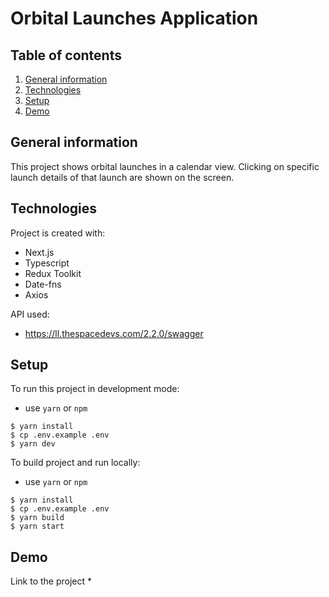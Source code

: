 # Orbital Launches Application

## Table of contents
1. [General information](#general-information)
2. [Technologies](#technologies)
3. [Setup](#setup)
4. [Demo](#demo)

## General information
This project shows orbital launches in a calendar view. Clicking on specific launch details of that launch are shown
on the screen.

## Technologies
Project is created with:
* Next.js
* Typescript
* Redux Toolkit
* Date-fns
* Axios

API used:
* https://ll.thespacedevs.com/2.2.0/swagger

## Setup
To run this project in development mode:
* use `yarn` or `npm`

```
$ yarn install
$ cp .env.example .env
$ yarn dev
```

To build project and run locally:
* use `yarn` or `npm`

```
$ yarn install
$ cp .env.example .env
$ yarn build
$ yarn start
```

## Demo
Link to the project
*
